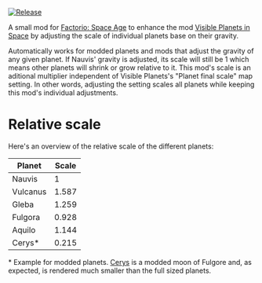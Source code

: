 [![Release](https://github.com/jurgyy/vp-scale/actions/workflows/release.yml/badge.svg?branch=main)](https://github.com/jurgyy/vp-scale/actions/workflows/release.yml)

A small mod for [Factorio: Space Age](https://factorio.com/) to enhance the mod [Visible Planets in Space](https://mods.factorio.com/mod/visible-planets) by adjusting the scale of individual planets base on their gravity.

Automatically works for modded planets and mods that adjust the gravity of any given planet. If Nauvis' gravity is adjusted, its scale will still be 1 which means other planets will shrink or grow relative to it.
This mod's scale is an aditional multiplier independent of Visible Planets's "Planet final scale" map setting. In other words, adjusting the setting scales all planets while keeping this mod's individual adjustments.

# Relative scale

Here's an overview of the relative scale of the different planets:

| Planet   | Scale  |
| -------- | ------ |
| Nauvis   | 1      |
| Vulcanus | 1.587  |
| Gleba    | 1.259  |
| Fulgora  | 0.928  |
| Aquilo   | 1.144  |
| Cerys*   | 0.215  |

\* Example for modded planets. [Cerys](https://mods.factorio.com/mod/Cerys-Moon-of-Fulgora) is a modded moon of Fulgore and, as expected, is rendered much smaller than the full sized planets.